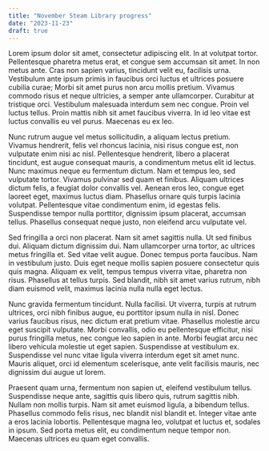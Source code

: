 ```yaml
---
title: "November Steam Library progress"
date: "2023-11-23"
draft: true
---
```


Lorem ipsum dolor sit amet, consectetur adipiscing elit. In at volutpat tortor. Pellentesque pharetra metus erat, et congue sem accumsan sit amet. In non metus ante. Cras non sapien varius, tincidunt velit eu, facilisis urna. Vestibulum ante ipsum primis in faucibus orci luctus et ultrices posuere cubilia curae; Morbi sit amet purus non arcu mollis pretium. Vivamus commodo risus et neque ultricies, a semper ante ullamcorper. Curabitur at tristique orci. Vestibulum malesuada interdum sem nec congue. Proin vel luctus tellus. Proin mattis nibh sit amet faucibus viverra. In id leo vitae est luctus convallis eu vel purus. Maecenas eu ex leo.

Nunc rutrum augue vel metus sollicitudin, a aliquam lectus pretium. Vivamus hendrerit, felis vel rhoncus lacinia, nisi risus congue est, non vulputate enim nisi ac nisl. Pellentesque hendrerit, libero a placerat tincidunt, est augue consequat mauris, a condimentum metus elit id lectus. Nunc maximus neque eu fermentum dictum. Nam et tempus leo, sed vulputate tortor. Vivamus pulvinar sed quam et finibus. Aliquam ultrices dictum felis, a feugiat dolor convallis vel. Aenean eros leo, congue eget laoreet eget, maximus luctus diam. Phasellus ornare quis turpis lacinia volutpat. Pellentesque vitae condimentum enim, id egestas felis. Suspendisse tempor nulla porttitor, dignissim ipsum placerat, accumsan tellus. Phasellus consequat neque justo, non eleifend arcu vulputate vel.

Sed fringilla a orci non placerat. Nam sit amet sagittis nulla. Ut sed finibus dui. Aliquam dictum dignissim dui. Nam ullamcorper urna tortor, ac ultrices metus fringilla et. Sed vitae velit augue. Donec tempus porta faucibus. Nam in vestibulum justo. Duis eget neque mollis sapien posuere consectetur quis quis magna. Aliquam ex velit, tempus tempus viverra vitae, pharetra non risus. Phasellus at tellus turpis. Sed blandit, nibh sit amet varius rutrum, nibh diam euismod velit, maximus lacinia nulla nulla eget lectus.

Nunc gravida fermentum tincidunt. Nulla facilisi. Ut viverra, turpis at rutrum ultrices, orci nibh finibus augue, eu porttitor ipsum nulla in nisl. Donec varius faucibus risus, nec dictum erat pretium vitae. Phasellus molestie arcu eget suscipit vulputate. Morbi convallis, odio eu pellentesque efficitur, nisi purus fringilla metus, nec congue leo sapien in ante. Morbi feugiat arcu nec libero vehicula molestie ut eget sapien. Suspendisse at vestibulum ex. Suspendisse vel nunc vitae ligula viverra interdum eget sit amet nunc. Mauris aliquet, orci id elementum scelerisque, ante velit facilisis mauris, nec dignissim dui augue ut lorem.

Praesent quam urna, fermentum non sapien ut, eleifend vestibulum tellus. Suspendisse neque ante, sagittis quis libero quis, rutrum sagittis nibh. Nullam non mollis turpis. Nam sit amet euismod ligula, a bibendum tellus. Phasellus commodo felis risus, nec blandit nisl blandit et. Integer vitae ante a eros lacinia lobortis. Pellentesque magna leo, volutpat et luctus et, sodales in ipsum. Sed porta metus elit, eu condimentum neque tempor non. Maecenas ultrices eu quam eget convallis.